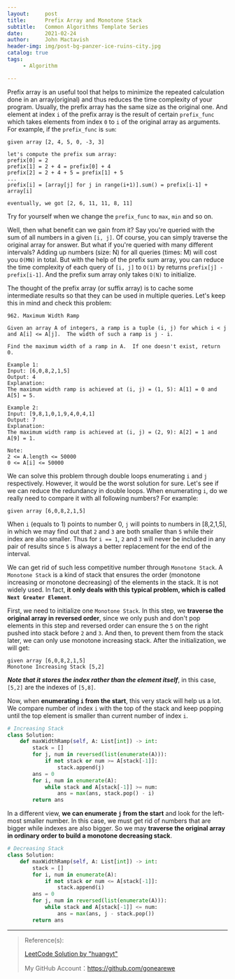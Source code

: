 ```yaml
---
layout:     post
title:      Prefix Array and Monotone Stack
subtitle:   Common Algorithms Template Series
date:       2021-02-24
author:     John Mactavish
header-img: img/post-bg-panzer-ice-ruins-city.jpg
catalog: true
tags:
     - Algorithm

---
```


Prefix array is an useful tool that helps to minimize the repeated calculation done in an array(original) and thus reduces the time complexity of your program. Usually,
the prefix array has the same size as the original one. And element at index `i`
of the prefix array is the result of certain `prefix_func` which takes elements
from index `0` to `i` of the original array as arguments. For example, if the 
`prefix_func` is `sum`:

```
given array [2, 4, 5, 0, -3, 3]

let's compute the prefix sum array:
prefix[0] = 2
prefix[1] = 2 + 4 = prefix[0] + 4
prefix[2] = 2 + 4 + 5 = prefix[1] + 5
...
prefix[i] = [array[j] for j in range(i+1)].sum() = prefix[i-1] + array[i]

eventually, we got [2, 6, 11, 11, 8, 11]
```

Try for yourself when we change the `prefix_func` to `max`, `min` and so on.

Well, then what benefit can we gain from it? Say you're queried with the sum 
of all numbers in a given `[i, j]`. Of course, you can simply traverse the 
original array for answer. But what if you're queried with many different intervals?
Adding up numbers (size: N) for all queries (times: M) will cost you `O(MN)` in total.
But with the help of the prefix sum array, you can reduce the time complexity of 
each query of `[i, j]` to `O(1)` by returns `prefix[j] - prefix[i-1]`. And 
the prefix sum array only takes `O(N)` to initialize.

The thought of the prefix array (or suffix array) is to cache some intermediate
results so that they can be used in multiple queries. Let's keep this in mind
and check this problem:

```
962. Maximum Width Ramp

Given an array A of integers, a ramp is a tuple (i, j) for which i < j and A[i] <= A[j].  The width of such a ramp is j - i.

Find the maximum width of a ramp in A.  If one doesn't exist, return 0.

Example 1:
Input: [6,0,8,2,1,5]
Output: 4
Explanation: 
The maximum width ramp is achieved at (i, j) = (1, 5): A[1] = 0 and A[5] = 5.

Example 2:
Input: [9,8,1,0,1,9,4,0,4,1]
Output: 7
Explanation: 
The maximum width ramp is achieved at (i, j) = (2, 9): A[2] = 1 and A[9] = 1.
 
Note:
2 <= A.length <= 50000
0 <= A[i] <= 50000
```

We can solve this problem through double loops enumerating `i` and `j` respectively.
However, it would be the worst solution for sure. Let's see if we can reduce the 
redundancy in double loops. When enumerating `i`, do we really need to compare it with
all following numbers? For example:

```
given array [6,0,8,2,1,5]
```

When `i` (equals to 1) points to number 0, `j` will points to numbers in [8,2,1,5],
in which we may find out that `2` and `3` are both smaller than `5` while their index are
also smaller. Thus for `i == 1`, `2` and `3` will never be included in any pair of results since `5` is always a better replacement for the end of the interval.

We can get rid of such less competitive number through `Monotone Stack`. 
A `Monotone Stack` is a kind of stack that ensures the order (monotone increasing or monotone decreasing) of the elements in the stack. It is not widely used. 
In fact, **it only deals with this typical problem, which is called `Next Greater Element`**.

First, we need to initialize one `Monotone Stack`. In this step, we **traverse the
original array in reversed order**, since we only push and don't pop elements in 
this step and reversed order can ensure the `5` on the right pushed into stack
before `2` and `3`. And then, to prevent them from the stack later, we can 
only use monotone increasing stack. After the initialization, we will get:

```
given array [6,0,8,2,1,5]
Monotone Increasing Stack [5,2]
```

***Note that it stores the index rather than the element itself***, in this 
case, `[5,2]` are the indexes of `[5,8]`.

Now, when **enumerating `i` from the start**, this very stack will help us a lot.
We compare number of index `i` with the top of the stack and keep popping until
the top element is smaller than current number of index `i`.

```py
# Increasing Stack
class Solution:
    def maxWidthRamp(self, A: List[int]) -> int:
        stack = []
        for j, num in reversed(list(enumerate(A))):
            if not stack or num >= A[stack[-1]]:
                stack.append(j)
        ans = 0
        for i, num in enumerate(A):
            while stack and A[stack[-1]] >= num:
                ans = max(ans, stack.pop() - i)
        return ans
```

In a different view, **we can enumerate `j` from the start** and look for the left-most smaller number.
In this case, we must get rid of numbers that are bigger while indexes are also bigger.
So we may **traverse the original array in ordinary order to build a monotone decreasing stack**.

```py
# Decreasing Stack
class Solution:
    def maxWidthRamp(self, A: List[int]) -> int:
        stack = []
        for i, num in enumerate(A):
            if not stack or num <= A[stack[-1]]:
                stack.append(i)
        ans = 0
        for j, num in reversed(list(enumerate(A))):
            while stack and A[stack[-1]] <= num:
                ans = max(ans, j - stack.pop())
        return ans
```

---
> Reference(s):
>
> [LeetCode Solution by "huangyt"](https://leetcode-cn.com/problems/maximum-width-ramp/solution/dan-diao-di-jian-zhan-on-by-huangyt/)
>
> My GitHub Account：<https://github.com/gonearewe>

